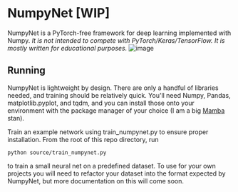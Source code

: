 # NumpyNet [WIP]
NumpyNet is a PyTorch-free framework for deep learning implemented with Numpy. _It is not intended to compete with PyTorch/Keras/TensorFlow. It is mostly written for educational purposes._
![image](https://github.com/plarotta/NumpyNet/assets/20714356/3c41abed-eab8-4ece-8147-bc4688d6b894)

## Running
NumpyNet is lightweight by design. There are only a handful of libraries needed, and training should be relatively quick. You'll need Numpy, Pandas, matplotlib.pyplot, and tqdm, and you can install those onto your environment with the package manager of your choice (I am a big [Mamba](https://github.com/mamba-org/mamba) stan).

Train an example network using train_numpynet.py to ensure proper installation. From the root of this repo directory, run 

```python source/train_numpynet.py``` 

to train a small neural net on a predefined dataset. To use for your own projects you will need to refactor your dataset into the format expected by NumpyNet, but more documentation on this will come soon.
